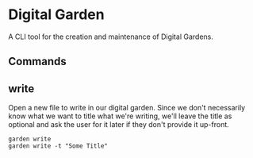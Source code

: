 # Digital Garden

A CLI tool for the creation and maintenance of Digital Gardens.

## Commands

## write

Open a new file to write in our digital garden. Since we don't necessarily know what we want to title what we're writing, we'll leave the title as optional and ask the user for it later if they don't provide it up-front.

```shell
garden write
garden write -t "Some Title"
```
